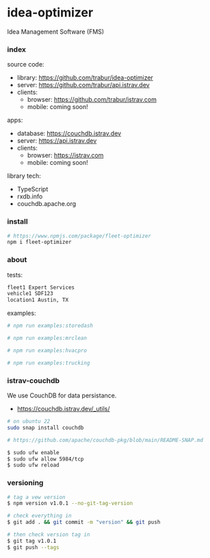 idea-optimizer
========
Idea Management Software (FMS)

### index
source code:
- library: https://github.com/trabur/idea-optimizer
- server: https://github.com/trabur/api.istrav.dev
- clients:
  - browser: https://github.com/trabur/istrav.com
  - mobile: coming soon!

apps:
- database: https://couchdb.istrav.dev
- server: https://api.istrav.dev
- clients:
  - browser: https://istrav.com
  - mobile: coming soon!

library tech:
- TypeScript
- rxdb.info
- couchdb.apache.org

### install
```bash
# https://www.npmjs.com/package/fleet-optimizer
npm i fleet-optimizer
```

### about
tests:
```bash
fleet1 Expert Services
vehicle1 SDF123
location1 Austin, TX
```

examples:
```bash
# npm run examples:storedash
```

```bash
# npm run examples:mrclean
```

```bash
# npm run examples:hvacpro
```

```bash
# npm run examples:trucking
```

### istrav-couchdb
We use CouchDB for data persistance.
- https://couchdb.istrav.dev/_utils/

```bash
# on ubuntu 22
sudo snap install couchdb

# https://github.com/apache/couchdb-pkg/blob/main/README-SNAP.md

$ sudo ufw enable
$ sudo ufw allow 5984/tcp
$ sudo ufw reload
```

### versioning
```bash
# tag a vew version
$ npm version v1.0.1 --no-git-tag-version

# check everything in
$ git add . && git commit -m "version" && git push

# then check version tag in
$ git tag v1.0.1
$ git push --tags
```